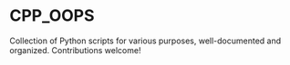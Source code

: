 # CPP_OOPS
Collection of Python scripts for various purposes, well-documented and organized. Contributions welcome!
